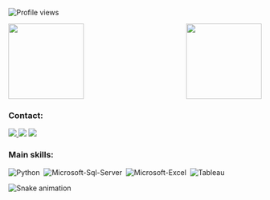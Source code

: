 <div>
  <p align="left"> <img src="https://komarev.com/ghpvc/?username=vvdsg&color=blue" alt="Profile views" /> </p>
</div>

<div>
  <img align="tight" height="150em" src="https://github-readme-stats.vercel.app/api?username=vvdsg&show_icons=true&theme=blueberry&include_all_commits=true&count_private=true"/>
  <img align="right" height="150em" src="https://github-readme-stats.vercel.app/api/top-langs/?username=vvdsg&layout=compact&langs_count=16&theme=blueberry"/>
</div>

### Contact:

<div align="left"> 
<a href="https://instagram.com/vinidotco" target="_blank"><img src="https://img.shields.io/badge/-Instagram-%23E4405F?style=for-the-badge&logo=instagram&logoColor=white"</a>
<a href = "mailto:vvdsg@proton.me"> <img src="https://img.shields.io/badge/ProtonMail-8B89CC?style=for-the-badge&logo=protonmail&logoColor=white" target="_blank"></a>
<a href="https://www.linkedin.com/in/viniciusguedes-ptbr/" target="_blank"><img src="https://img.shields.io/badge/-LinkedIn-%230077B5?style=for-the-badge&logo=linkedin&logoColor=white"  target="_blank"></a> 
 
 ### Main skills:
 
![Python](https://img.shields.io/badge/Python-3776AB?style=for-the-badge&logo=python&logoColor=white)&nbsp;
![Microsoft-Sql-Server](https://img.shields.io/badge/Microsoft_SQL_Server-CC2927?style=for-the-badge&logo=microsoft-sql-server&logoColor=white)&nbsp;
![Microsoft-Excel](https://img.shields.io/badge/Microsoft_Excel-217346?style=for-the-badge&logo=microsoft-excel&logoColor=white)&nbsp;
![Tableau](https://img.shields.io/badge/Tableau-E97627?style=for-the-badge&logo=Tableau&logoColor=white)&nbsp;


  ![Snake animation](https://github.com/vvdsg/vvdsg/blob/output/github-contribution-grid-snake.svg)
